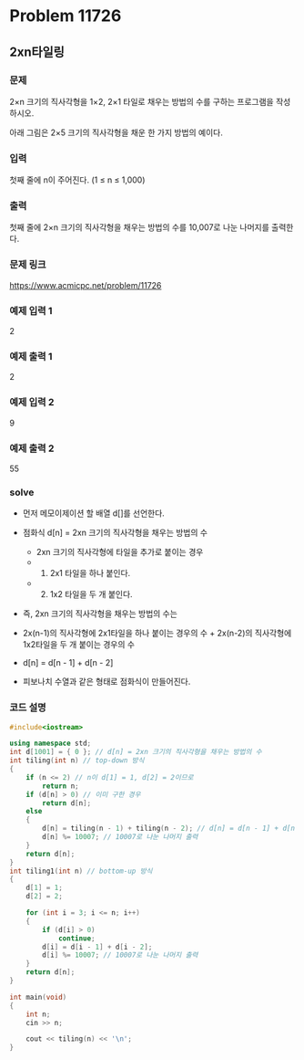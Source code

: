 # Problem 11726

## 2xn타일링

### 문제
2×n 크기의 직사각형을 1×2, 2×1 타일로 채우는 방법의 수를 구하는 프로그램을 작성하시오.

아래 그림은 2×5 크기의 직사각형을 채운 한 가지 방법의 예이다.

### 입력
첫째 줄에 n이 주어진다. (1 ≤ n ≤ 1,000)

### 출력
첫째 줄에 2×n 크기의 직사각형을 채우는 방법의 수를 10,007로 나눈 나머지를 출력한다.

### 문제 링크
<https://www.acmicpc.net/problem/11726>

### 예제 입력 1
2

### 예제 출력 1
2

### 예제 입력 2
9

### 예제 출력 2
55

### solve
- 먼저 메모이제이션 할 배열 d[]를 선언한다.
-  점화식 d[n] = 2xn 크기의 직사각형을 채우는 방법의 수
	- 2xn 크기의 직사각형에 타일을 추가로 붙이는 경우
	- 1. 2x1 타일을 하나 붙인다.
	- 2. 1x2 타일을 두 개 붙인다.
- 즉, 2xn 크기의 직사각형을 채우는 방법의 수는
- 2x(n-1)의 직사각형에 2x1타일을 하나 붙이는 경우의 수 + 2x(n-2)의 직사각형에 1x2타일을 두 개 붙이는 경우의 수
- d[n] = d[n - 1] + d[n - 2]

- 피보나치 수열과 같은 형태로 점화식이 만들어진다.


### 코드 설명
```C++
#include<iostream>

using namespace std;
int d[1001] = { 0 }; // d[n] = 2xn 크기의 직사각형을 채우는 방법의 수
int tiling(int n) // top-down 방식
{
	if (n <= 2) // n이 d[1] = 1, d[2] = 2이므로
		return n;
	if (d[n] > 0) // 이미 구한 경우
		return d[n];
	else
	{
		d[n] = tiling(n - 1) + tiling(n - 2); // d[n] = d[n - 1] + d[n - 2]
		d[n] %= 10007; // 10007로 나눈 나머지 출력
	}
	return d[n];
}
int tiling1(int n) // bottom-up 방식
{
	d[1] = 1;
	d[2] = 2;

	for (int i = 3; i <= n; i++)
	{
		if (d[i] > 0)
			continue;
		d[i] = d[i - 1] + d[i - 2];
		d[i] %= 10007; // 10007로 나눈 나머지 출력
	}
	return d[n];
}

int main(void)
{
	int n;
	cin >> n;

	cout << tiling(n) << '\n';
}

```
